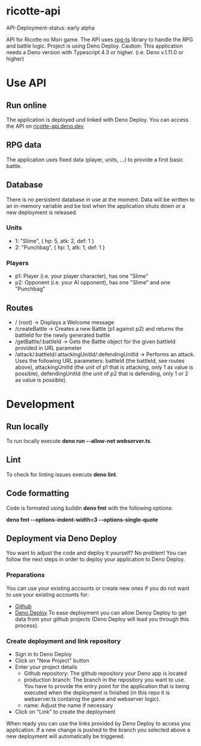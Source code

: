 # ricotte-api

API-Deployment-status: early alpha

API for Ricotte no Mori game. The API uses
[rpg-ts](https://github.com/sgohlke/rpg-ts) library to handle the RPG and
battle logic. Project is using Deno Deploy. Caution: This application needs a
Deno version with Typescript 4.3 or higher. (i.e. Deno v.1.11.0 or higher)

# Use API

## Run online

The application is deployed und linked with Deno Deploy. You can access the API
on [ricotte-api.deno.dev](https://ricotte-api.deno.dev/)

## RPG data

The application uses fixed data (player, units, ...) to provide a first basic
battle.

## Database

There is no persistent database in use at the moment. Data will be written to an
in-memory variable and be lost when the application shuts down or a new
deployment is released.

### Units

- 1: "Slime", { hp: 5, atk: 2, def: 1 }
- 2: "Punchbag", { hp: 1, atk: 1, def: 1 }

### Players

- p1: Player (i.e. your player character), has one "Slime"
- p2: Opponent (i.e. your AI opponent), has one "Slime" and one "Punchbag"

## Routes

- / (root) -> Displays a Welcome message
- /createBattle -> Creates a new Battle (p1 against p2) and returns the battleId
  for the newly generated battle
- /getBattle/:battleId -> Gets the Battle object for the given battleId provided
  in URL parameter
- /attack/:battleId/:attackingUnitId/:defendingUnitId -> Performs an attack.
  Uses the following URL parameters: battleId (the battleId, see routes above),
  attackingUnitId (the unit of p1 that is attacking, only 1 as value is
  possible), defendingUnitId (the unit of p2 that is defending, only 1 or 2 as
  value is possible).

# Development

## Run locally

To run locally execute **deno run --allow-net webserver.ts**.

## Lint

To check for linting issues execute **deno lint**.

## Code formatting

Code is formated using buildin **deno fmt** with the following options:

**deno fmt --options-indent-width=3 --options-single-quote**

## Deployment via Deno Deploy

You want to adjust the code and deploy it yourself? No problem! You can follow
the next steps in order to deploy your application to Deno Deploy.

### Preparations

You can use your existing accounts or create new ones if you do not want to use
your existing accounts for:

- [Github](https://github.com/)
- [Deno Deploy](https://deno.com/deploy/) To ease deployment you can allow Denoy
  Deploy to get data from your github projects (Deno Deploy will lead you
  through this process).

### Create deployment and link repository

- Sign in to Deno Deploy
- Click on "New Project" button
- Enter your project details
  - Github repository: The github repository your Deno app is located
  - production branch: The branch in the repository you want to use. You have to
    provide the entry point for the application that is being executed when the
    deployment is finished (in this repo it is webserver.ts containig the game
    and webserver logic).
  - name: Adjust the name if necessary
- Click on "Link" to create the deployment

When ready you can use the links provided by Deno Deploy to access you
application. If a new change is pushed to the branch you selected above a new
deployment will automatically be triggered.
